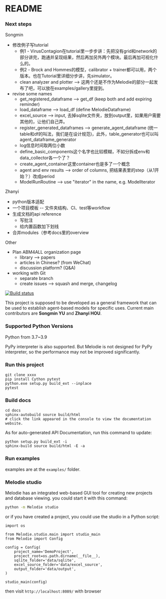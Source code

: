 # README

### Next steps

Songmin
* 修改例子写tutorial
  * 例1 - VirusContagion在tutorial里一步步讲：先把没有grid和network的部分讲完，跑通并呈现结果，然后再加另外两个模块。最后再加可视化什么的。
  * 例2 - Brock and Hommes的模型，calibrator + trainer都可以用，两个版本。也在Tutorial里详细分步讲，先simulator。 
  * clean analyzer and plotter --> 这两个还是不作为Melodie的部分一起发布了吧，可以放在examples/gallery里提到。
* revise some names
  * get_registered_dataframe --> get_df (keep both and add expiring reminder)
  * load_dataframe --> load_df (define MelodieDataframe)
  * excel_source --> input, 去掉sqlite文件夹，放到output里，如果用户需要其他的，让他们自己弄。
  * register_generated_dataframes --> generate_agent_dataframe (统一table和df的叫法，我们是在设计规范)，此外，table_generator也可以叫agent_dataframe_generator
  * log信息时间取两位小数
  * define_basic_components这个名字也比较模糊，不如分拆成env和data_collector各一个了？
  * create_agent_container这里container也是多了一个概念
  * agent and env results --> order of columns, 把结果表里的step（从1开始？）改成period
  * ModelRunRoutine --> use "iterator" in the name, e.g. ModelIterator


Zhanyi
* python版本适配
* 一个项目模板 -- 文件夹结构、CI、test等workflow 
* 生成文档的api reference
  * 写批注
  * 给内置函数加下划线
* 合并modules（参考docs里的overview


Other
* Plan ABM4ALL organization page
  * library --> papers
  * articles in Chinese? (from WeChat)
  * discussion platform? (Q&A)
* working with Git
  * separate branch
  * create issues --> squash and merge, changelog



[![Build status](https://app.travis-ci.com/SongminYu/Melodie.svg?token=qNTghqDqnwadzvj4y4z7&branch=master&status=passed)](https://travis-ci.com/SongminYu)

This project is supposed to be developed as a general framework that can be used to establish agent-based models for
specific uses. Current main contributors are **Songmin YU** and **Zhanyi HOU**.

### Supported Python Versions

Python from 3.7~3.9

PyPy interpreter is also supported. But Melodie is not designed for PyPy interpreter, so the performance may not be
improved significantly.

### Run this project

```shell
git clone xxxx
pip install Cython pytest
python.exe setup.py build_ext --inplace
pytest
```

### Build docs

```shell
cd docs
sphinx-autobuild source build/html
# click the link appeared in the console to view the documentation website.
```

As for auto-generated API Documentation, run this command to update:
```shell
python setup.py build_ext -i
sphinx-build source build/html -E -a
```

### Run examples

examples are at the `examples/` folder.


### Melodie studio

Melodie has an integrated web-based GUI tool for creating new projects and database viewing. you could start it with
this command:

```sh
python -m Melodie studio
```

or if you have created a project, you could use the studio in a Python script:

```python3
import os

from Melodie.studio.main import studio_main
from Melodie import Config

config = Config(
    project_name='DemoProject',
    project_root=os.path.dirname(__file__),
    sqlite_folder='data/sqlite',
    excel_source_folder='data/excel_source',
    output_folder='data/output',
)

studio_main(config)
```

then visit `http://localhost:8089/` with browser

